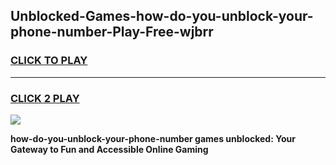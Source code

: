 
## Unblocked-Games-how-do-you-unblock-your-phone-number-Play-Free-wjbrr
<h3>
<a href="https://premium76.site?title=how-do-you-unblock-your-phone-number&ref=10A">CLICK TO PLAY</a></h3>
<hr>

<h3>
<a href="https://premium76.site?title=how-do-you-unblock-your-phone-number&ref=10A">CLICK 2 PLAY</a>
  
</h3>

<a href="https://premium76.site?title=how-do-you-unblock-your-phone-number&ref=10A"><img src="https://clearcache.store/games.png"></a>


**how-do-you-unblock-your-phone-number games unblocked: Your Gateway to Fun and Accessible Online Gaming**
